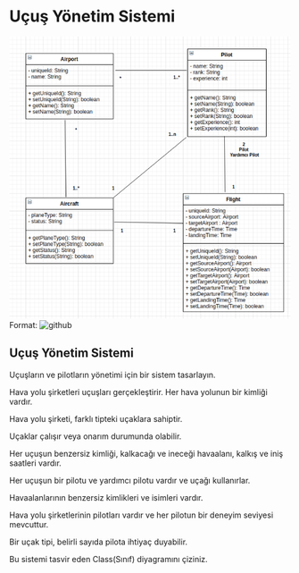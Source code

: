 # Uçuş Yönetim Sistemi

![GitHub Proje](./img/flight.png)
Format: ![github](url)


## Uçuş Yönetim Sistemi

Uçuşların ve pilotların yönetimi için bir sistem tasarlayın.

Hava yolu şirketleri uçuşları gerçekleştirir. Her hava yolunun bir kimliği vardır.

Hava yolu şirketi, farklı tipteki uçaklara sahiptir.

Uçaklar çalışır veya onarım durumunda olabilir.

Her uçuşun benzersiz kimliği, kalkacağı ve ineceği havaalanı, kalkış ve iniş saatleri vardır.

Her uçuşun bir pilotu ve yardımcı pilotu vardır ve uçağı kullanırlar.

Havaalanlarının benzersiz kimlikleri ve isimleri vardır.

Hava yolu şirketlerinin pilotları vardır ve her pilotun bir deneyim seviyesi mevcuttur.

Bir uçak tipi, belirli sayıda pilota ihtiyaç duyabilir.

Bu sistemi tasvir eden Class(Sınıf) diyagramını çiziniz.